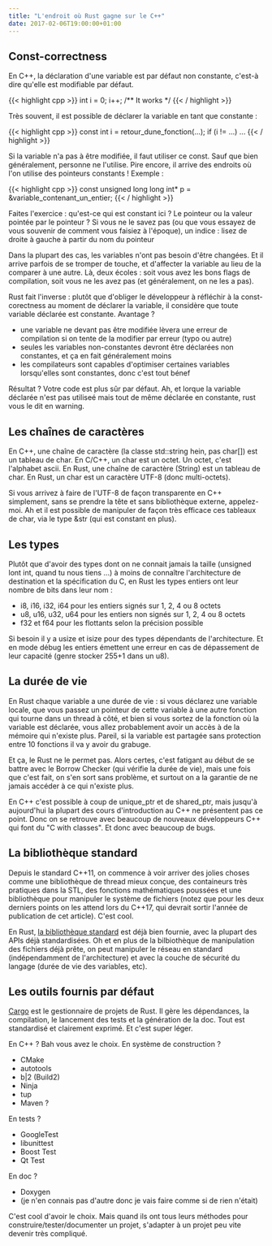 ```yaml
---
title: "L'endroit où Rust gagne sur le C++"
date: 2017-02-06T19:00:00+01:00
---
```



## Const-correctness

En C++, la déclaration d'une variable est par défaut non constante, c'est-à
dire qu'elle est modifiable par défaut.

{{< highlight cpp >}}
    int i = 0;
    i++; /** It works */
{{< / highlight >}}

Très souvent, il est possible de déclarer la variable en tant que constante :

{{< highlight cpp >}}
    const int i = retour_dune_fonction(...);
    if (i != ...)
        ...
{{< / highlight >}}

Si la variable n'a pas à être modifiée, il faut utiliser ce const. Sauf que
bien généralement, personne ne l'utilise. Pire encore, il arrive des endroits
où l'on utilise des pointeurs constants ! Exemple :

{{< highlight cpp >}}
    const unsigned long long int* p = &variable_contenant_un_entier;
{{< / highlight >}}

Faites l'exercice : qu'est-ce qui est constant ici ? Le pointeur ou la valeur
pointée par le pointeur ? Si vous ne le savez pas (ou que vous essayez de vous
souvenir de comment vous faisiez à l'époque), un indice : lisez de droite à
gauche à partir du nom du pointeur

Dans la plupart des cas, les variables n'ont pas besoin d'être changées. Et il
arrive parfois de se tromper de touche, et d'affecter la variable au lieu de la
comparer à une autre. Là, deux écoles : soit vous avez les bons flags de
compilation, soit vous ne les avez pas (et généralement, on ne les a pas).

Rust fait l'inverse : plutôt que d'obliger le développeur à réfléchir à la
const-corectness au moment de déclarer la variable, il considère que toute
variable déclarée est constante. Avantage ?

* une variable ne devant pas être modifiée lèvera une erreur de compilation si
  on tente de la modifier par erreur (typo ou autre)
* seules les variables non-constantes devront être déclarées non constantes, et
  ça en fait généralement moins
* les compilateurs sont capables d'optimiser certaines variables lorsqu'elles
  sont constantes, donc c'est tout bénef

Résultat ? Votre code est plus sûr par défaut. Ah, et lorque la variable
déclarée n'est pas utiliseé mais tout de même déclarée en constante, rust vous
le dit en warning.


## Les chaînes de caractères

En C++, une chaîne de caractère (la classe std::string hein, pas char[]) est un
tableau de char. En C/C++, un char est un octet. Un octet, c'est l'alphabet
ascii. En Rust, une chaîne de caractère (String) est un tableau de char. En
Rust, un char est un caractère UTF-8 (donc multi-octets).

Si vous arrivez à faire de l'UTF-8 de façon transparente en C++ simplement,
sans se prendre la tête et sans bibliothèque externe, appelez-moi. Ah et il est
possible de manipuler de façon très efficace ces tableaux de char, via le type
&str (qui est constant en plus).


## Les types

Plutôt que d'avoir des types dont on ne connait jamais la taille (unsigned lont
int, quand tu nous tiens ...) à moins de connaître l'architecture de
destination et la spécification du C, en Rust les types entiers ont leur nombre
de bits dans leur nom :

* i8, i16, i32, i64 pour les entiers signés sur 1, 2, 4 ou 8 octets
* u8, u16, u32, u64 pour les entiers non signés sur 1, 2, 4 ou 8 octets
* f32 et f64 pour les flottants selon la précision possible

Si besoin il y a usize et isize pour des types dépendants de l'architecture. Et
en mode débug les entiers émettent une erreur en cas de dépassement
de leur capacité (genre stocker 255+1 dans un u8).


## La durée de vie

En Rust chaque variable a une durée de vie : si vous déclarez une variable
locale, que vous passez un pointeur de cette variable à une autre fonction qui
tourne dans un thread à côté, et bien si vous sortez de la fonction où la
variable est déclarée, vous allez probablement avoir un accès à de la mémoire
qui n'existe plus. Pareil, si la variable est partagée sans protection entre 10
fonctions il va y avoir du grabuge.

Et ça, le Rust ne le permet pas. Alors certes, c'est fatigant au début de se
battre avec le Borrow Checker (qui vérifie la durée de vie), mais une fois que
c'est fait, on s'en sort sans problème, et surtout on a la garantie de ne
jamais accéder à ce qui n'existe plus.

En C++ c'est possible à coup de unique_ptr et de shared_ptr, mais jusqu'à
aujourd'hui la plupart des cours d'introduction au C++ ne présentent pas ce
point. Donc on se retrouve avec beaucoup de nouveaux développeurs C++ qui font
du "C with classes". Et donc avec beaucoup de bugs.


## La bibliothèque standard

Depuis le standard C++11, on commence à voir arriver des jolies choses comme
une bibliothèque de thread mieux conçue, des containeurs très pratiques dans la
STL, des fonctions mathématiques poussées et une bibliothèque pour manipuler le
système de fichiers (notez que pour les deux derniers points on les attend lors
du C++17, qui devrait sortir l'année de publication de cet article). C'est
cool.

En Rust, [la bibliothèque standard](https://doc.rust-lang.org/stable/std/)
est déjà bien fournie, avec la plupart des APIs déjà standardisées. Oh et en
plus de la bilbiothèque de manipulation des fichiers déjà prête, on peut
manipuler le réseau en standard (indépendamment de l'architecture) et avec la
couche de sécurité du langage (durée de vie des variables, etc).


## Les outils fournis par défaut

[Cargo](http://doc.crates.io/) est le gestionnaire de projets de Rust. Il
gère les dépendances, la compilation, le lancement des tests et la génération
de la doc. Tout est standardisé et clairement exprimé. Et c'est super léger.

En C++ ? Bah vous avez le choix. En système de construction ?

* CMake
* autotools
* b|2 (Build2)
* Ninja
* tup
* Maven ?

En tests ?

* GoogleTest
* libunittest
* Boost Test
* Qt Test

En doc ?

* Doxygen
* (je n'en connais pas d'autre donc je vais faire comme si de rien n'était)

C'est cool d'avoir le choix. Mais quand ils ont tous leurs méthodes pour
construire/tester/documenter un projet, s'adapter à un projet peu vite devenir
très compliqué.
